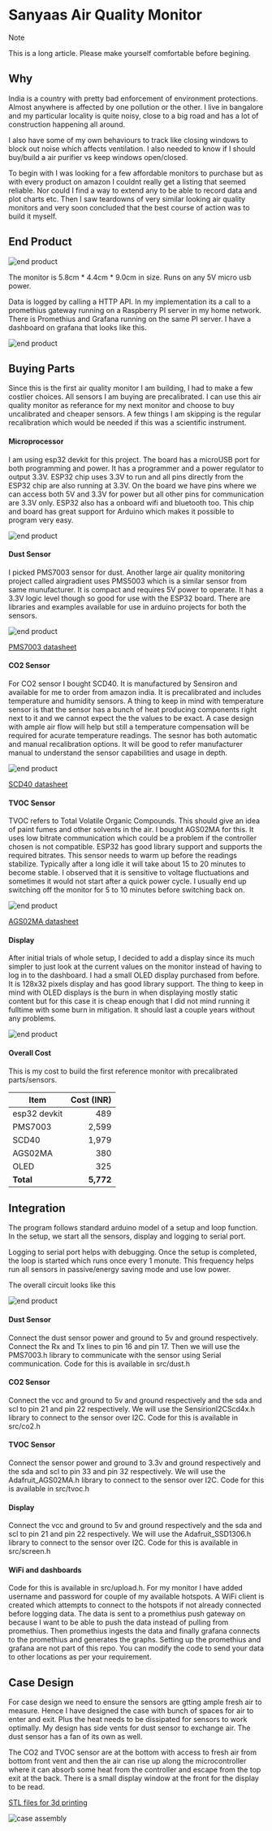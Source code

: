 # Sanyaas Air Quality Monitor

> [!NOTE]
> This is a long article. Please make yourself comfortable before begining.

## Why
India is a country with pretty bad enforcement of environment protections. Almost anywhere is affected by one pollution or the other. I live in bangalore and my particular locality is quite noisy, close to a big road and has a lot of construction happening all around.

I also have some of my own behaviours to track like closing windows to block out noise which affects ventilation. I also needed to know if I should buy/build a air purifier vs keep windows open/closed.

To begin with I was looking for a few affordable monitors to purchase but as with every product on amazon I couldnt really get a listing that seemed reliable. Nor could I find a way to extend any to be able to record data and plot charts etc. Then I saw teardowns of very similar looking air quality monitors and very soon concluded that the best course of action was to build it myself.

## End Product
![end product](/readme-files/finished.png)

The monitor is 5.8cm * 4.4cm * 9.0cm in size. Runs on any 5V micro usb power.

Data is logged by calling a HTTP API. In my implementation its a call to a promethius gateway running on a Raspberry PI server in my home network. There is Promethius and Grafana running on the same PI server. I have a dashboard on grafana that looks like this.

![end product](/readme-files/grafana.png)

## Buying Parts
Since this is the first air quality monitor I am building, I had to make a few costlier choices. All sensors I am buying are precalibrated. I can use this air quality monitor as referance for my next monitor and choose to buy uncalibrated and cheaper sensors. A few things I am skipping is the regular recalibration which would be needed if this was a scientific instrument.

#### Microprocessor
I am using esp32 devkit for this project. The board has a microUSB port for both programming and power. It has a programmer and a power regulator to output 3.3V. ESP32 chip uses 3.3V to run and all pins directly from the ESP32 chip are also running at 3.3V. On the board we have pins where we can access both 5V and 3.3V for power but all other pins for communication are 3.3V only. ESP32 also has a onboard wifi and bluetooth too. This chip and board has great support for Arduino which makes it possible to program very easy.

![end product](/readme-files/esp32.png)

#### Dust Sensor
I picked PMS7003 sensor for dust. Another large air quality monitoring project called airgradient uses PMS5003 which is a similar sensor from same munufacturer. It is compact and requires 5V power to operate. It has a 3.3V logic level though so good for use with the ESP32 board. There are libraries and examples available for use in arduino projects for both the sensors.

![end product](/readme-files/pms7003.png)

[PMS7003 datasheet](/readme-files/pms7003.pdf)

#### CO2 Sensor
For CO2 sensor I bought SCD40. It is manufactured by Sensiron and available for me to order from amazon india. It is precalibrated and includes temperature and humidity sensors. A thing to keep in mind with temperature sensor is that the sensor has a bunch of heat producing components right next to it and we cannot expect the the values to be exact. A case design with ample air flow will help but still a temperature compensation will be required for acurate temperature readings. The sesnor has both automatic and manual recalibration options. It will be good to refer manufacturer manual to understand the sensor capabilities and usage in depth.

![end product](/readme-files/scd40.png)

[SCD40 datasheet](/readme-files/scd4x.pdf)

#### TVOC Sensor
TVOC refers to Total Volatile Organic Compounds. This should give an idea of paint fumes and other solvents in the air. I bought AGS02MA for this. It uses low bitrate communication which could be a problem if the controller chosen is not compatible. ESP32 has good library support and supports the required bitrates. This sensor needs to warm up before the readings stabilize. Typically after a long idle it will take about 15 to 20 minutes to become stable. I observed that it is sensitive to voltage fluctuations and sometimes it would not start after a quick power cycle. I usually end up switching off the monitor for 5 to 10 minutes before switching back on.

![end product](/readme-files/ags02ma.png)

[AGS02MA datasheet](/readme-files/ags02ma.pdf)

#### Display
After initial trials of whole setup, I decided to add a display since its much simpler to just look at the current values on the monitor instead of having to log in to the dashboard. I had a small OLED display purchased from before. It is 128x32 pixels display and has good library support. The thing to keep in mind with OLED displays is the burn in when displaying mostly static content but for this case it is cheap enough that I did not mind running it fulltime with some burn in mitigation. It should last a couple years without any problems.

![end product](/readme-files/display.png)

#### Overall Cost
This is my cost to build the first reference monitor with precalibrated parts/sensors.

| Item | Cost (INR) |
|------|---:|
| esp32 devkit | 489|
| PMS7003 | 2,599 |
| SCD40 | 1,979 |
| AGS02MA | 380 |
| OLED | 325 |
| **Total** | **5,772** |

## Integration

The program follows standard arduino model of a setup and loop function. In the setup, we start all the sensors, display and logging to serial port.

Logging to serial port helps with debugging. Once the setup is completed, the loop is started which runs once every 1 monute. This frequency helps run all sensors in passive/energy saving mode and use low power.

The overall circuit looks like this

![end product](/readme-files/connections.png)

#### Dust Sensor
Connect the dust sensor power and ground to 5v and ground respectively. Connect the Rx and Tx lines to pin 16 and pin 17. Then we will use the PMS7003.h library to communicate with the sensor using Serial communication. Code for this is available in src/dust.h

#### CO2 Sensor
Connect the vcc and ground to 5v and ground respectively and the sda and scl to pin 21 and pin 22 respectively. We will use the SensirionI2CScd4x.h library to connect to the sensor over I2C. Code for this is available in src/co2.h

#### TVOC Sensor
Connect the sensor power and ground to 3.3v and ground respectively and the sda and scl to pin 33 and pin 32 respectively. We will use the Adafruit_AGS02MA.h library to connect to the sensor over I2C. Code for this is available in src/tvoc.h

#### Display
Connect the vcc and ground to 5v and ground respectively and the sda and scl to pin 21 and pin 22 respectively. We will use the Adafruit_SSD1306.h library to connect to the sensor over I2C. Code for this is available in src/screen.h

#### WiFi and dashboards
Code for this is available in src/upload.h. For my monitor I have added username and password for couple of my available hotspots. A WiFi client is created which attempts to connect to the hotspots if not already connected before logging data. The data is sent to a promethius push gateway on because I want to be able to push the data instead of pulling from promethius. Then promethius ingests the data and finally grafana connects to the promethius and generates the graphs. Setting up the promethius and grafana are not part of this repo. You can modify the code to send your data to other locations as per your requirement.

## Case Design
For case design we need to ensure the sensors are gtting ample fresh air to measure. Hence I have designed the case with bunch of spaces for air to enter and exit. Plus the heat needs to be dissipated for sensors to work optimally. My design has side vents for dust sensor to exchange air. The dust sensor has a fan of its own as well.

The CO2 and TVOC sensor are at the bottom with access to fresh air from bottom front vent and then the air can rise up along the microcontroller where it can absorb some heat from the controller and escape from the top exit at the back. There is a small display window at the front for the display to be read.

[STL files for 3d printing](/readme-files/assembly.zip)

![case assembly](/readme-files/assembly.png)